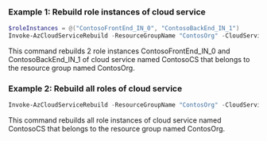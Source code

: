 ### Example 1: Rebuild role instances of cloud service

```powershell
$roleInstances = @("ContosoFrontEnd_IN_0", "ContosoBackEnd_IN_1")
Invoke-AzCloudServiceRebuild -ResourceGroupName "ContosOrg" -CloudServiceName "ContosoCS" -RoleInstance $roleInstances
```

This command rebuilds 2 role instances ContosoFrontEnd_IN_0 and ContosoBackEnd_IN_1 of cloud service named ContosoCS that belongs to the resource group named ContosOrg.

### Example 2: Rebuild all roles of cloud service

```powershell
Invoke-AzCloudServiceRebuild -ResourceGroupName "ContosOrg" -CloudServiceName "ContosoCS" -RoleInstance "*"
```

This command rebuilds all role instances of cloud service named ContosoCS that belongs to the resource group named ContosOrg.
